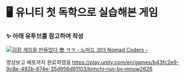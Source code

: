 # 🖥️ 유니티 첫 독학으로 실습해본 게임


### ✨ 아래 유투브를 참고하여 작성
[![김장 게임을 만들었다 😎 ㅋㅋ - 노마드 코더 Nomad Coders - ](https://img.youtube.com/vi/A58_FWqiekI/0.jpg)](https://www.youtube.com/watch?v=A58_FWqiekI&t=489s)

영상보고 배포까지 완료하였음
https://play.unity.com/en/games/b43fc2e9-9c8e-492b-874e-35d956d91103/kimchi-run-by-mnuw2626
